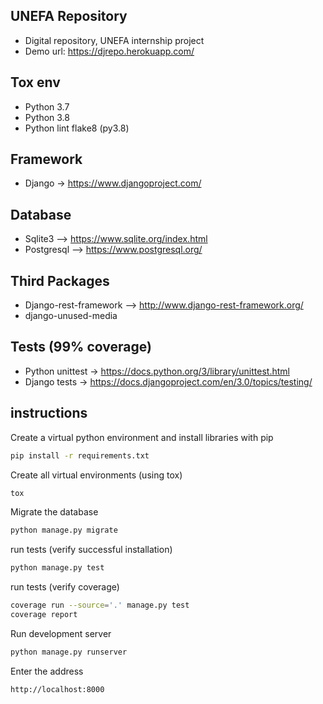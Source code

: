 ## UNEFA Repository

* Digital repository, UNEFA internship project
* Demo url: https://djrepo.herokuapp.com/

## Tox env

* Python 3.7
* Python 3.8
* Python lint flake8 (py3.8)

## Framework

* Django -> https://www.djangoproject.com/

## Database

* Sqlite3 --> https://www.sqlite.org/index.html
* Postgresql --> https://www.postgresql.org/

## Third Packages

* Django-rest-framework --> http://www.django-rest-framework.org/
* django-unused-media

## Tests (99% coverage)

* Python unittest -> https://docs.python.org/3/library/unittest.html
* Django tests -> https://docs.djangoproject.com/en/3.0/topics/testing/

## instructions

Create a virtual python environment and install libraries with pip

```bash
pip install -r requirements.txt
```

Create all virtual environments (using tox)
```bash
tox
```

Migrate the database

```bash
python manage.py migrate
```

run tests (verify successful installation)
```bash
python manage.py test
```

run tests (verify coverage)
```bash
coverage run --source='.' manage.py test
coverage report
```

Run development server

```bash
python manage.py runserver
```

Enter the address

```bash
http://localhost:8000
```
